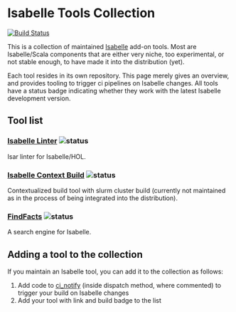 # Isabelle Tools Collection
[![Build Status](https://ci.isabelle.systems/jenkins/buildStatus/icon?job=isabelle-notify&subject=Isabelle%2Fdevel%3A%20%24%7BstartTime%7D%20ago)](https://ci.isabelle.systems/jenkins/job/isabelle-notify/)

This is a collection of maintained [Isabelle](https://isabelle.in.tum.de) add-on tools.
Most are Isabelle/Scala components that are either very niche, too experimental,
or not stable enough, to have made it into the distribution (yet).

Each tool resides in its own repository.
This page merely gives an overview,
and provides tooling to trigger ci pipelines on Isabelle changes.
All tools have a status badge indicating whether they work with the latest Isabelle development version.

## Tool list
### [Isabelle Linter](https://github.com/isabelle-prover/isabelle-linter) ![status](https://github.com/isabelle-prover/isabelle-linter/actions/workflows/build.yml/badge.svg)
Isar linter for Isabelle/HOL.
### [Isabelle Context Build](https://github.com/isabelle-prover/isabelle-context-build) ![status](https://github.com/isabelle-prover/isabelle-context-build/actions/workflows/build.yml/badge.svg)
Contextualized build tool with slurm cluster build (currently not maintained as in the process of being integrated into the distribution).
### [FindFacts](https://api.github.com/repos/Dacit/findfacts) ![status](https://api.github.com/repos/Dacit/findfacts/actions/workflows/build.yml/badge.svg)
A search engine for Isabelle.

## Adding a tool to the collection
If you maintain an Isabelle tool, you can add it to the collection as follows:
1. Add code to [ci_notify](src/ci_notify.scala) (inside dispatch method, where commented) to trigger your build on Isabelle changes
2. Add your tool with link and build badge to the list